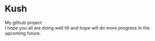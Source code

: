 # Kush
My github project	
I hope you all are doing well till and hope will do more progress in the upcoming future.

